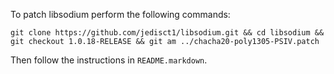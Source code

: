 To patch libsodium perform the following commands:

```
git clone https://github.com/jedisct1/libsodium.git && cd libsodium && git checkout 1.0.18-RELEASE && git am ../chacha20-poly1305-PSIV.patch
```

Then follow the instructions in `README.markdown`.